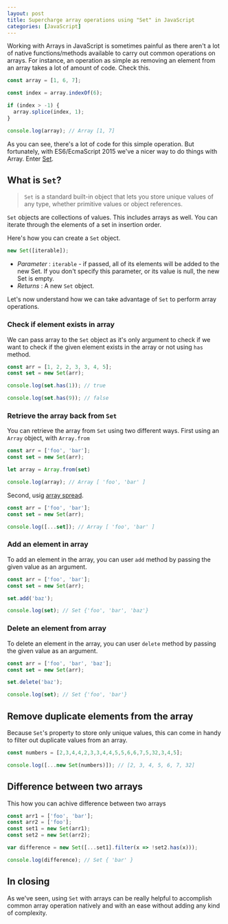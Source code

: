 ```yaml
---
layout: post
title: Supercharge array operations using "Set" in JavaScript
categories: [JavaScript]
---
```


Working with Arrays in JavaScript is sometimes painful as there aren't a lot of native functions/methods available to carry out common operations on arrays. For instance, an operation as simple as removing an element from an array takes a lot of amount of code. Check this.

```js
const array = [1, 6, 7];

const index = array.indexOf(6);

if (index > -1) {
  array.splice(index, 1);
}

console.log(array); // Array [1, 7]
```

As you can see, there's a lot of code for this simple operation. But fortunately, with ES6/EcmaScript 2015 we've a nicer way to do things with Array. Enter [Set](https://developer.mozilla.org/en-US/docs/Web/JavaScript/Reference/Global_Objects/Set).

## What is `Set`?

> `Set` is a standard built-in object that lets you store unique values of any type, whether primitive values or object references. 

`Set` objects are collections of values. This includes arrays as well. You can iterate through the elements of a set in insertion order.

Here's how you can create a `Set` object.

```js
new Set([iterable]);
```

- _Parameter_ : `iterable` - if passed, all of its elements will be added to the new Set. If you don't specify this parameter, or its value is null, the new Set is empty.
- _Returns_ : A new `Set` object.

Let's now understand how we can take advantage of `Set` to perform array operations.

### Check if element exists in array

We can pass array to the `Set` object as it's only argument to check if we want to check if the given element exists in the array or not using `has` method.

```js
const arr = [1, 2, 2, 3, 3, 4, 5];
const set = new Set(arr);

console.log(set.has(1)); // true

console.log(set.has(9)); // false
```

### Retrieve the array back from `Set`

You can retrieve the array from `Set` using two different ways. First using an `Array` object, with `Array.from`

```js
const arr = ['foo', 'bar'];
const set = new Set(arr);

let array = Array.from(set)

console.log(array); // Array [ 'foo', 'bar' ]
```

Second, usig [array spread](https://developer.mozilla.org/en-US/docs/Web/JavaScript/Reference/Operators/Spread_operator).

```js
const arr = ['foo', 'bar'];
const set = new Set(arr);

console.log([...set]); // Array [ 'foo', 'bar' ]
```

### Add an element in array

To add an element in the array, you can user `add` method by passing the given value as an argument.

```js
const arr = ['foo', 'bar'];
const set = new Set(arr);

set.add('baz');

console.log(set); // Set {'foo', 'bar', 'baz'}
```

### Delete an element from array

To delete an element in the array, you can user `delete` method by passing the given value as an argument.

```js
const arr = ['foo', 'bar', 'baz'];
const set = new Set(arr);

set.delete('baz');

console.log(set); // Set {'foo', 'bar'}
```

## Remove duplicate elements from the array

Because `Set`'s property to store only unique values, this can come in handy to filter out duplicate values from an array.

```js
const numbers = [2,3,4,4,2,3,3,4,4,5,5,6,6,7,5,32,3,4,5];

console.log([...new Set(numbers)]); // [2, 3, 4, 5, 6, 7, 32]
```

## Difference between two arrays

This how you can achive difference between two arrays

```js
const arr1 = ['foo', 'bar'];
const arr2 = ['foo'];
const set1 = new Set(arr1);
const set2 = new Set(arr2);

var difference = new Set([...set1].filter(x => !set2.has(x)));

console.log(difference); // Set { 'bar' }
```

## In closing

As we've seen, using `Set` with arrays can be really helpful to accomplish common array operation natively and with an ease without adding any kind of complexity.
